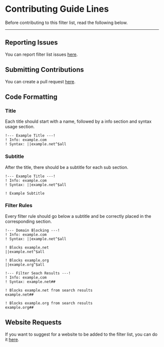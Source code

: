 # Contributing Guide Lines

Before contributing to this filter list, read the following below.

---

## Reporting Issues

You can report filter list issues [here](https://github.com/MordarskiNET/mordnet-assets/issues).

## Submitting Contributions

You can create a pull request [here](https://github.com/MordarskiNET/mordnet-assets/pulls).

## Code Formatting

### Title

Each title should start with a name, followed by a info section and syntax usage section.

```
!--- Example Title ---!
! Info: example.com
! Syntax: ||example.net^$all
```

### Subtitle

After the title, there should be a subtitle for each sub section.

```
!--- Example Title ---!
! Info: example.com
! Syntax: ||example.net^$all

! Example Subtitle
```

### Filter Rules

Every filter rule should go below a subtitle and be correctly placed in the corresponding section.

```
!--- Domain Blocking ---!
! Info: example.com
! Syntax: ||example.net^$all

! Blocks example.net
||example.net^$all

! Blocks example.org
||example.org^$all

!--- Filter Seach Results ---!
! Info: example.com
! Syntax: example.net##

! Blocks example.net from search results
example.net##

! Blocks example.org from search results
example.org##
```

## Website Requests

If you want to suggest for a website to be added to the filter list, you can do it [here](https://github.com/MordarskiNET/mordnet-assets/discussions).
